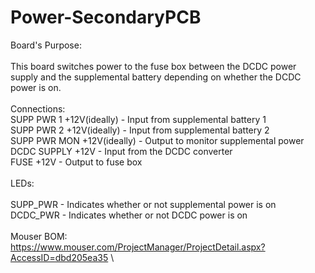 # Power-SecondaryPCB 
Board's Purpose: \
 \
This board switches power to the fuse box between the DCDC power supply and the supplemental battery depending on whether the DCDC power is on. \
 \
Connections:\
SUPP PWR 1 +12V(ideally) - Input from supplemental battery 1 \
SUPP PWR 2 +12V(ideally) - Input from supplemental battery 2 \
SUPP PWR MON +12V(ideally) - Output to monitor supplemental power \
DCDC SUPPLY +12V - Input from the DCDC converter \
FUSE +12V - Output to fuse box \
 \
LEDs: \
 \
SUPP_PWR - Indicates whether or not supplemental power is on \
DCDC_PWR - Indicates whether or not DCDC power is on \
 \
Mouser BOM: \
https://www.mouser.com/ProjectManager/ProjectDetail.aspx?AccessID=dbd205ea35 \